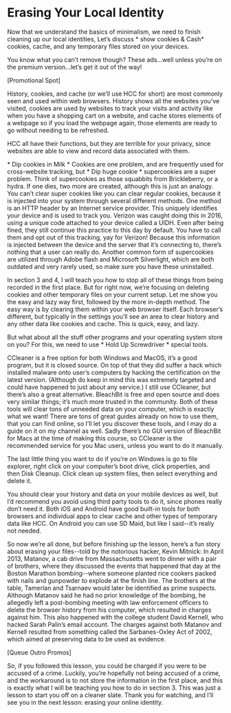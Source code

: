 # Erasing Your Local Identity

Now that we understand the basics of minimalism, we need to finish cleaning up
our local identities, Let’s discuss \* show cookies & Cash\* cookies, cache, and any
temporary files stored on your devices.

You know what you can’t remove though? These ads...well unless you’re on the
premium version...let’s get it out of the way!

[Promotional Spot]

History, cookies, and cache (or we’ll use HCC for short) are most commonly seen
and used within web browsers. History shows all the websites you’ve visited,
cookies are used by websites to track your visits and activity like when you have a
shopping cart on a website, and cache stores elements of a webpage so if you
load the webpage again, those elements are ready to go without needing to be
refreshed.

HCC all have their functions, but they are terrible for your privacy, since websites
are able to view and record data associated with them.

\* Dip cookies in Milk \* Cookies are one problem, and are frequently used for
cross-website tracking, but \* Dip huge cookie \* supercookies are a super
problem. Think of supercookies as those squabbits from Brickleberry, or a hydra.
If one dies, two more are created, although this is just an analogy. You can’t clear
super cookies like you can clear regular cookies, because it is injected into your
system through several different methods. One method is an HTTP header by an
Internet service provider. This uniquely identifies your device and is used to track
you. Verizon was caught doing this in 2016, using a unique code attached to your
device called a UIDH. Even after being fined, they still continue this practice to
this day by default. You have to call them and opt out of this tracking, yay for
Verizon! Because this information is injected between the device and the server
that it’s connecting to, there’s nothing that a user can really do. Another common
form of supercookies are utilized through Adobe flash and Microsoft Silverlight,
which are both outdated and very rarely used, so make sure you have these
uninstalled.

In section 3 and 4, I will teach you how to stop all of these things from being
recorded in the first place. But for right now, we’re focusing on deleting cookies
and other temporary files on your current setup. Let me show you the easy and
lazy way first, followed by the more in-depth method.
The easy way is by clearing them within your web browser itself. Each browser’s
different, but typically in the settings you’ll see an area to clear history and any
other data like cookies and cache. This is quick, easy, and lazy.

But what about all the stuff other programs and your operating system store on
you? For this, we need to use \* Hold Up Screwdriver \* special tools.

CCleaner is a free option for both Windows and MacOS, it’s a good program, but
it is closed source. On top of that they did suffer a hack which installed malware
onto user’s computers by hacking the certification on the latest version.
(Although do keep in mind this was extremely targeted and could have happened
to just about any service.) I still use CCleaner, but there’s also a great alternative.
BleachBit is free and open source and does very similar things; it’s much more
trusted in the community. Both of these tools will clear tons of unneeded data on
your computer, which is exactly what we want! There are tons of great guides
already on how to use them, that you can find online, so I’ll let you discover these
tools, and I may do a guide on it on my channel as well. Sadly there’s no GUI
version of BleachBit for Macs at the time of making this course, so CCleaner is
the recommended service for you Mac users, unless you want to do it manually.

The last little thing you want to do if you’re on Windows is go to file explorer, right
click on your computer’s boot drive, click properties, and then Disk Cleanup. Click
clean up system files, then select everything and delete it.

You should clear your history and data on your mobile devices as well, but I’d
recommend you avoid using third party tools to do it, since phones really don’t
need it. Both iOS and Android have good built-in tools for both browsers and
individual apps to clear cache and other types of temporary data like HCC. On
Android you can use SD Maid, but like I said--it’s really not needed.

So now we’re all done, but before finishing up the lesson, here’s a fun story about
erasing your files--told by the notorious hacker, Kevin Mitnick: In April 2013,
Matanov, a cab drive from Massachusetts went to dinner with a pair of brothers,
where they discussed the events that happened that day at the Boston Marathon
bombing--where someone planted rice cookers packed with nails and gunpowder
to explode at the finish line. The brothers at the table, Tamerlan and Tsarnaev
would later be identified as prime suspects. Although Matanov said he had no
prior knowledge of the bombing, he allegedly left a post-bombing meeting with
law enforcement officers to delete the browser history from his computer, which
resulted in charges against him. This also happened with the college student
David Kernell, who hacked Sarah Palin’s email account. The charges against both
Matanov and Kernell resulted from something called the Sarbanes-Oxley Act of
2002, which aimed at preserving data to be used as evidence.

[Queue Outro Promos]

So, if you followed this lesson, you could be charged if you were to be accused of
a crime. Luckily, you’re hopefully not being accused of a crime, and the
workaround is to not store the information in the first place, and this is exactly
what I will be teaching you how to do in section 3. This was just a lesson to start
you off on a cleaner slate. Thank you for watching, and I’ll see you in the next
lesson: erasing your online identity.
